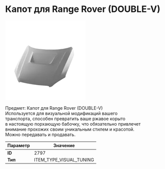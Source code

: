 # Капот для Range Rover (DOUBLE-V)

![Item Image](../img/2797.webp?raw=true)

Предмет: Капот для Range Rover (DOUBLE-V)<br>Используется для визуальной модификаций вашего<br>транспорта, способен превратить ваше ржавое корыто<br>в настоящую порхающую бабочку, что обязательно привлечет<br>внимание прохожих своим уникальным стилем и красотой.<br>Можно передавать и продавать.


| Параметр | Значение |
|----------|----------|
| **ID** | 2797 |
| **Тип** | ITEM_TYPE_VISUAL_TUNING |

